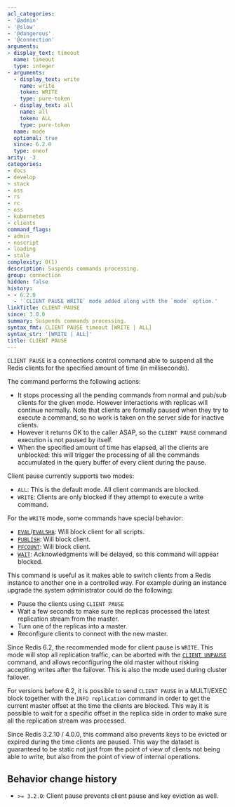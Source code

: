 ```yaml
---
acl_categories:
- '@admin'
- '@slow'
- '@dangerous'
- '@connection'
arguments:
- display_text: timeout
  name: timeout
  type: integer
- arguments:
  - display_text: write
    name: write
    token: WRITE
    type: pure-token
  - display_text: all
    name: all
    token: ALL
    type: pure-token
  name: mode
  optional: true
  since: 6.2.0
  type: oneof
arity: -3
categories:
- docs
- develop
- stack
- oss
- rs
- rc
- oss
- kubernetes
- clients
command_flags:
- admin
- noscript
- loading
- stale
complexity: O(1)
description: Suspends commands processing.
group: connection
hidden: false
history:
- - 6.2.0
  - '`CLIENT PAUSE WRITE` mode added along with the `mode` option.'
linkTitle: CLIENT PAUSE
since: 3.0.0
summary: Suspends commands processing.
syntax_fmt: CLIENT PAUSE timeout [WRITE | ALL]
syntax_str: '[WRITE | ALL]'
title: CLIENT PAUSE
---
```

`CLIENT PAUSE` is a connections control command able to suspend all the Redis clients for the specified amount of time (in milliseconds).

The command performs the following actions:

* It stops processing all the pending commands from normal and pub/sub clients for the given mode. However interactions with replicas will continue normally. Note that clients are formally paused when they try to execute a command, so no work is taken on the server side for inactive clients.
* However it returns OK to the caller ASAP, so the `CLIENT PAUSE` command execution is not paused by itself.
* When the specified amount of time has elapsed, all the clients are unblocked: this will trigger the processing of all the commands accumulated in the query buffer of every client during the pause.

Client pause currently supports two modes:

* `ALL`: This is the default mode. All client commands are blocked.
* `WRITE`: Clients are only blocked if they attempt to execute a write command.

For the `WRITE` mode, some commands have special behavior:

* [`EVAL`](/commands/eval)/[`EVALSHA`](/commands/evalsha): Will block client for all scripts.
* [`PUBLISH`](/commands/publish): Will block client.
* [`PFCOUNT`](/commands/pfcount): Will block client.
* [`WAIT`](/commands/wait): Acknowledgments will be delayed, so this command will appear blocked.

This command is useful as it makes able to switch clients from a Redis instance to another one in a controlled way. For example during an instance upgrade the system administrator could do the following:

* Pause the clients using `CLIENT PAUSE`
* Wait a few seconds to make sure the replicas processed the latest replication stream from the master.
* Turn one of the replicas into a master.
* Reconfigure clients to connect with the new master.

Since Redis 6.2, the recommended mode for client pause is `WRITE`. This mode will stop all replication traffic, can be
aborted with the [`CLIENT UNPAUSE`](/commands/client-unpause) command, and allows reconfiguring the old master without risking accepting writes after the
failover. This is also the mode used during cluster failover.

For versions before 6.2, it is possible to send `CLIENT PAUSE` in a MULTI/EXEC block together with the `INFO replication` command in order to get the current master offset at the time the clients are blocked. This way it is possible to wait for a specific offset in the replica side in order to make sure all the replication stream was processed.

Since Redis 3.2.10 / 4.0.0, this command also prevents keys to be evicted or
expired during the time clients are paused. This way the dataset is guaranteed
to be static not just from the point of view of clients not being able to write, but also from the point of view of internal operations.

## Behavior change history

*   `>= 3.2.0`: Client pause prevents client pause and key eviction as well.